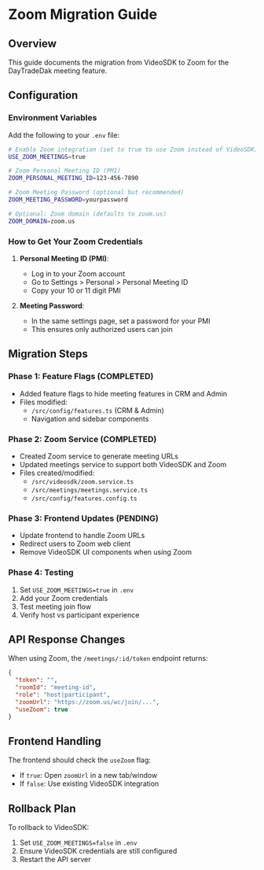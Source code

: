 # Zoom Migration Guide

## Overview
This guide documents the migration from VideoSDK to Zoom for the DayTradeDak meeting feature.

## Configuration

### Environment Variables
Add the following to your `.env` file:

```bash
# Enable Zoom integration (set to true to use Zoom instead of VideoSDK)
USE_ZOOM_MEETINGS=true

# Zoom Personal Meeting ID (PMI)
ZOOM_PERSONAL_MEETING_ID=123-456-7890

# Zoom Meeting Password (optional but recommended)
ZOOM_MEETING_PASSWORD=yourpassword

# Optional: Zoom domain (defaults to zoom.us)
ZOOM_DOMAIN=zoom.us
```

### How to Get Your Zoom Credentials

1. **Personal Meeting ID (PMI)**:
   - Log in to your Zoom account
   - Go to Settings > Personal > Personal Meeting ID
   - Copy your 10 or 11 digit PMI

2. **Meeting Password**:
   - In the same settings page, set a password for your PMI
   - This ensures only authorized users can join

## Migration Steps

### Phase 1: Feature Flags (COMPLETED)
- Added feature flags to hide meeting features in CRM and Admin
- Files modified:
  - `/src/config/features.ts` (CRM & Admin)
  - Navigation and sidebar components

### Phase 2: Zoom Service (COMPLETED)
- Created Zoom service to generate meeting URLs
- Updated meetings service to support both VideoSDK and Zoom
- Files created/modified:
  - `/src/videosdk/zoom.service.ts`
  - `/src/meetings/meetings.service.ts`
  - `/src/config/features.config.ts`

### Phase 3: Frontend Updates (PENDING)
- Update frontend to handle Zoom URLs
- Redirect users to Zoom web client
- Remove VideoSDK UI components when using Zoom

### Phase 4: Testing
1. Set `USE_ZOOM_MEETINGS=true` in `.env`
2. Add your Zoom credentials
3. Test meeting join flow
4. Verify host vs participant experience

## API Response Changes

When using Zoom, the `/meetings/:id/token` endpoint returns:

```json
{
  "token": "",
  "roomId": "meeting-id",
  "role": "host|participant",
  "zoomUrl": "https://zoom.us/wc/join/...",
  "useZoom": true
}
```

## Frontend Handling

The frontend should check the `useZoom` flag:
- If `true`: Open `zoomUrl` in a new tab/window
- If `false`: Use existing VideoSDK integration

## Rollback Plan

To rollback to VideoSDK:
1. Set `USE_ZOOM_MEETINGS=false` in `.env`
2. Ensure VideoSDK credentials are still configured
3. Restart the API server